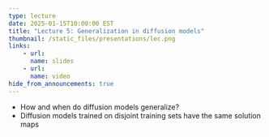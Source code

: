 ```yaml
---
type: lecture
date: 2025-01-15T10:00:00 EST
title: "Lecture 5: Generalization in diffusion models"
thumbnail: /static_files/presentations/lec.png
links:
    - url:
      name: slides
    - url:
      name: video
hide_from_announcements: true
---
```

 - How and when do diffusion models generalize?
 - Diffusion models trained on disjoint training sets have the same solution
   maps

<!--
**Suggested Readings:**
- [Readings 1](http://example.com)
- [Readings 2](http://example.com)
-->
